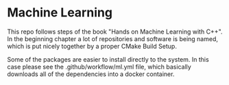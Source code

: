 # Machine Learning

This repo follows steps of the book "Hands on Machine Learning with C++". In the beginning chapter a lot of repositories and software is being named,
which is put nicely together by a proper CMake Build Setup. 

Some of the packages are easier to install directly to the system. In this case please see the .github/workflow/ml.yml file, which basically downloads all of the dependencies into a docker container.
